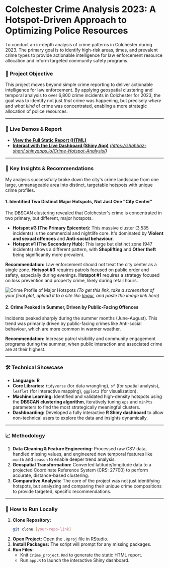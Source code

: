 # Colchester Crime Analysis 2023: A Hotspot-Driven Approach to Optimizing Police Resources
To conduct an in-depth analysis of crime patterns in Colchester during 2023. The primary goal is to identify high-risk areas, times, and prevalent crime types to provide actionable intelligence for law enforcement resource allocation and inform targeted community safety programs.


### 🎯 Project Objective
This project moves beyond simple crime reporting to deliver actionable intelligence for law enforcement. By applying geospatial clustering and temporal analysis to over 6,800 crime incidents in Colchester for 2023, the goal was to identify not just *that* crime was happening, but precisely *where* and *what kind* of crime was concentrated, enabling a more strategic allocation of police resources.

---

### 🚀 Live Demos & Report
* **[View the Full Static Report (HTML)](file:///Users/shahbaz/Documents/study%20material/Data%20visualisation/Crime_project.html)**
* **[Interact with the Live Dashboard (Shiny App)](https://your-shinyapps-io-link-here)** *(https://shahbaz-sharif.shinyapps.io/Crime-Hotspot-Analysis/)*

---

### 🔑 Key Insights & Recommendations
My analysis successfully broke down the city's crime landscape from one large, unmanageable area into distinct, targetable hotspots with unique crime profiles.

#### 1.  **Identified Two Distinct Major Hotspots, Not Just One "City Center"**
The DBSCAN clustering revealed that Colchester's crime is concentrated in two primary, but different, major hotspots.

* **Hotspot #3 (The Primary Epicenter):** This massive cluster (3,535 incidents) is the commercial and nightlife core. It's dominated by **Violent and sexual offences** and **Anti-social behaviour**.
* **Hotspot #1 (The Secondary Hub):** This large but distinct zone (947 incidents) shows a different pattern, with **Shoplifting** and **Other theft** being significantly more prevalent.

**Recommendation:** Law enforcement should not treat the city center as a single zone. **Hotspot #3** requires patrols focused on public order and safety, especially during evenings. **Hotspot #1** requires a strategy focused on loss prevention and property crime, likely during retail hours.

![Crime Profile of Major Hotspots](https://i.imgur.com/your-image-link-here.png)
*(To get this link, take a screenshot of your final plot, upload it to a site like [Imgur](https://imgur.com/upload), and paste the image link here)*

#### 2. **Crime Peaked in Summer, Driven by Public-Facing Offences**
Incidents peaked sharply during the summer months (June-August). This trend was primarily driven by public-facing crimes like Anti-social behaviour, which are more common in warmer weather.

**Recommendation:** Increase patrol visibility and community engagement programs during the summer, when public interaction and associated crime are at their highest.

---

### 🛠️ Technical Showcase

* **Language:** **R**
* **Core Libraries:** `tidyverse` (for data wrangling), `sf` (for spatial analysis), `leaflet` (for interactive mapping), `ggplot2` (for visualization).
* **Machine Learning:** Identified and validated high-density hotspots using the **DBSCAN clustering algorithm**, iteratively tuning `eps` and `minPts` parameters to find the most strategically meaningful clusters.
* **Dashboarding:** Developed a fully interactive **R Shiny dashboard** to allow non-technical users to explore the data and insights dynamically.

---

### 📈 Methodology
1.  **Data Cleaning & Feature Engineering:** Processed raw CSV data, handled missing values, and engineered new temporal features like `month` and `season` to enable deeper trend analysis.
2.  **Geospatial Transformation:** Converted latitude/longitude data to a projected Coordinate Reference System (CRS: 27700) to perform accurate, distance-based clustering.
3.  **Comparative Analysis:** The core of the project was not just identifying hotspots, but analyzing and comparing their unique crime compositions to provide targeted, specific recommendations.

---

### 🚀 How to Run Locally

1.  **Clone Repository:**
    ```bash
    git clone [your-repo-link]
    ```
2.  **Open Project:** Open the `.Rproj` file in RStudio.
3.  **Install Packages:** The script will prompt for any missing packages.
4.  **Run Files:**
    * Knit `Crime_project.Rmd` to generate the static HTML report.
    * Run `app.R` to launch the interactive Shiny dashboard.
